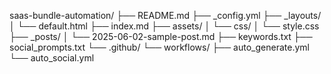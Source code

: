 saas-bundle-automation/
├── README.md
├── _config.yml
├── _layouts/
│   └── default.html
├── index.md
├── assets/
│   └── css/
│       └── style.css
├── _posts/
│   └── 2025-06-02-sample-post.md
├── keywords.txt
├── social_prompts.txt
└── .github/
    └── workflows/
        ├── auto_generate.yml
        └── auto_social.yml
